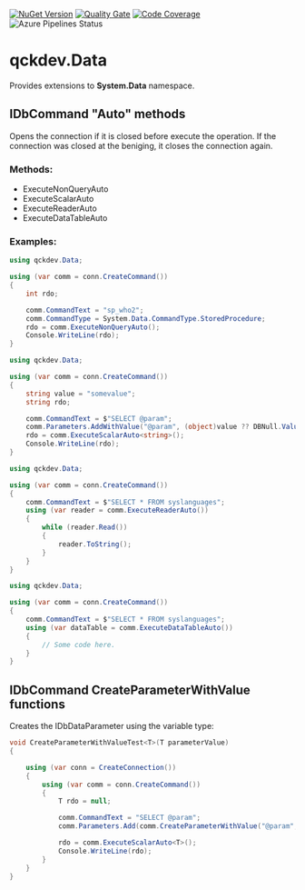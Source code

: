 <a href="https://www.nuget.org/packages/qckdev.Data"><img src="https://img.shields.io/nuget/v/qckdev.Data.svg" alt="NuGet Version"/></a>
<a href="https://sonarcloud.io/dashboard?id=qckdev.Data"><img src="https://sonarcloud.io/api/project_badges/measure?project=qckdev.Data&metric=alert_status" alt="Quality Gate"/></a>
<a href="https://sonarcloud.io/dashboard?id=qckdev.Data"><img src="https://sonarcloud.io/api/project_badges/measure?project=qckdev.Data&metric=coverage" alt="Code Coverage"/></a>
<a><img src="https://hfrances.visualstudio.com/qckdev/_apis/build/status/qckdev.Data?branchName=master" alt="Azure Pipelines Status"/></a>


# qckdev.Data

Provides extensions to **System.Data** namespace.

## IDbCommand "Auto" methods
Opens the connection if it is closed before execute the operation. If the connection was closed at the beniging, it closes the connection again.

### Methods:
- ExecuteNonQueryAuto
- ExecuteScalarAuto
- ExecuteReaderAuto
- ExecuteDataTableAuto

### Examples:

```cs
using qckdev.Data;

using (var comm = conn.CreateCommand())
{
    int rdo;

    comm.CommandText = "sp_who2";
    comm.CommandType = System.Data.CommandType.StoredProcedure;
    rdo = comm.ExecuteNonQueryAuto();
    Console.WriteLine(rdo);
}
```

```cs
using qckdev.Data;

using (var comm = conn.CreateCommand())
{
    string value = "somevalue";
    string rdo;

    comm.CommandText = $"SELECT @param";
    comm.Parameters.AddWithValue("@param", (object)value ?? DBNull.Value);
    rdo = comm.ExecuteScalarAuto<string>();
    Console.WriteLine(rdo);
}
```

```cs
using qckdev.Data;

using (var comm = conn.CreateCommand())
{
    comm.CommandText = $"SELECT * FROM syslanguages";
    using (var reader = comm.ExecuteReaderAuto())
    {
        while (reader.Read())
        {
            reader.ToString();
        }
    }
}
```

```cs
using qckdev.Data;

using (var comm = conn.CreateCommand())
{
    comm.CommandText = $"SELECT * FROM syslanguages";
    using (var dataTable = comm.ExecuteDataTableAuto())
    {
        // Some code here.
    }
}
```

## IDbCommand CreateParameterWithValue functions

Creates the IDbDataParameter using the variable type:

```cs
void CreateParameterWithValueTest<T>(T parameterValue)
{

    using (var conn = CreateConnection())
    {
        using (var comm = conn.CreateCommand())
        {
            T rdo = null;

            comm.CommandText = "SELECT @param";
            comm.Parameters.Add(comm.CreateParameterWithValue("@param", parameterValue));

            rdo = comm.ExecuteScalarAuto<T>();
            Console.WriteLine(rdo);
        }
    }
}
```